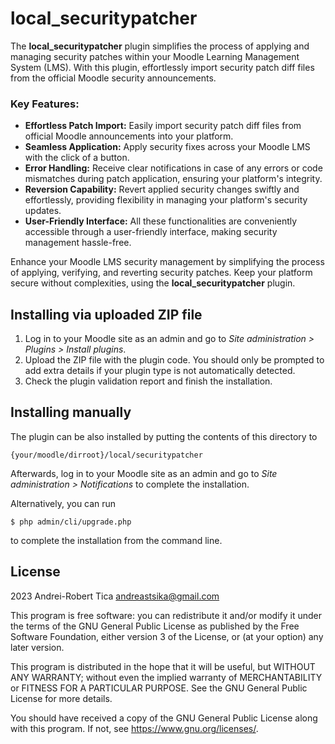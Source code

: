 # local_securitypatcher

The **local_securitypatcher** plugin simplifies the process of applying and managing security patches within your Moodle Learning Management System (LMS). With this plugin, effortlessly import security patch diff files from the official Moodle security announcements.

### Key Features:
- **Effortless Patch Import:** Easily import security patch diff files from official Moodle announcements into your platform.
- **Seamless Application:** Apply security fixes across your Moodle LMS with the click of a button.
- **Error Handling:** Receive clear notifications in case of any errors or code mismatches during patch application, ensuring your platform's integrity.
- **Reversion Capability:** Revert applied security changes swiftly and effortlessly, providing flexibility in managing your platform's security updates.
- **User-Friendly Interface:** All these functionalities are conveniently accessible through a user-friendly interface, making security management hassle-free.

Enhance your Moodle LMS security management by simplifying the process of applying, verifying, and reverting security patches. Keep your platform secure without complexities, using the **local_securitypatcher** plugin.

## Installing via uploaded ZIP file ##

1. Log in to your Moodle site as an admin and go to _Site administration >
   Plugins > Install plugins_.
2. Upload the ZIP file with the plugin code. You should only be prompted to add
   extra details if your plugin type is not automatically detected.
3. Check the plugin validation report and finish the installation.

## Installing manually ##

The plugin can be also installed by putting the contents of this directory to

    {your/moodle/dirroot}/local/securitypatcher

Afterwards, log in to your Moodle site as an admin and go to _Site administration >
Notifications_ to complete the installation.

Alternatively, you can run

    $ php admin/cli/upgrade.php

to complete the installation from the command line.

## License ##

2023 Andrei-Robert Tica <andreastsika@gmail.com>

This program is free software: you can redistribute it and/or modify it under
the terms of the GNU General Public License as published by the Free Software
Foundation, either version 3 of the License, or (at your option) any later
version.

This program is distributed in the hope that it will be useful, but WITHOUT ANY
WARRANTY; without even the implied warranty of MERCHANTABILITY or FITNESS FOR A
PARTICULAR PURPOSE.  See the GNU General Public License for more details.

You should have received a copy of the GNU General Public License along with
this program.  If not, see <https://www.gnu.org/licenses/>.
